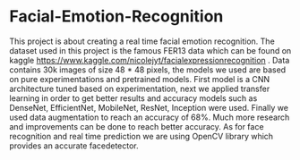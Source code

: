 # Facial-Emotion-Recognition

This project is about creating a real time facial emotion recognition. The dataset used in this project is the famous FER13 data which can be found on kaggle https://www.kaggle.com/nicolejyt/facialexpressionrecognition .
Data contains 30k images of size 48 * 48 pixels, the models we used are based on pure experimentations and pretrained models.
First model is a CNN architecture tuned based on experimentation, next we applied transfer learning in order to get better results and accuracy models such as DenseNet, EfficientNet, MobileNet, ResNet, Inception were used. Finally we used data augmentation to reach an accuracy of 68%. Much more research and improvements can be done to reach better accuracy.
As for face recognition and real time prediction we are using OpenCV library which provides an accurate facedetector.


